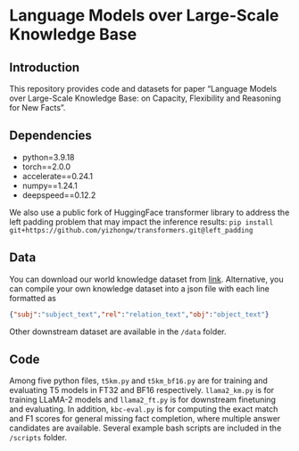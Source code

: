 # Language Models over Large-Scale Knowledge Base

## Introduction

This repository provides code and datasets for paper “Language Models over Large-Scale Knowledge Base: on Capacity, Flexibility and Reasoning for New Facts”. 

## Dependencies

- python=3.9.18
- torch==2.0.0
- accelerate==0.24.1
- numpy==1.24.1
- deepspeed==0.12.2

We also use a public fork of HuggingFace transformer library to address the left padding problem that may impact the inference results: `pip install git+https://github.com/yizhongw/transformers.git@left_padding`

## Data

You can download our world knowledge dataset from [link](https://drive.google.com/file/d/10dgqyklm1D7MUBH8x1J5TGcs0GEaTvGM/view?usp=sharing). Alternative, you can compile  your own knowledge dataset into a json file with each line formatted as 

```json
{"subj":"subject_text","rel":"relation_text","obj":"object_text"}
```

Other downstream dataset are available in the `/data` folder. 

## Code

Among five python files, `t5km.py` and `t5km_bf16.py` are for training and evaluating T5 models in FT32 and BF16 respectively. `llama2_km.py` is for training LLaMA-2 models and `llama2_ft.py` is for downstream finetuning and evaluating. In addition, `kbc-eval.py` is for computing the exact match and F1 scores for general missing fact completion, where multiple answer candidates are available. Several example bash scripts are included in the `/scripts` folder.